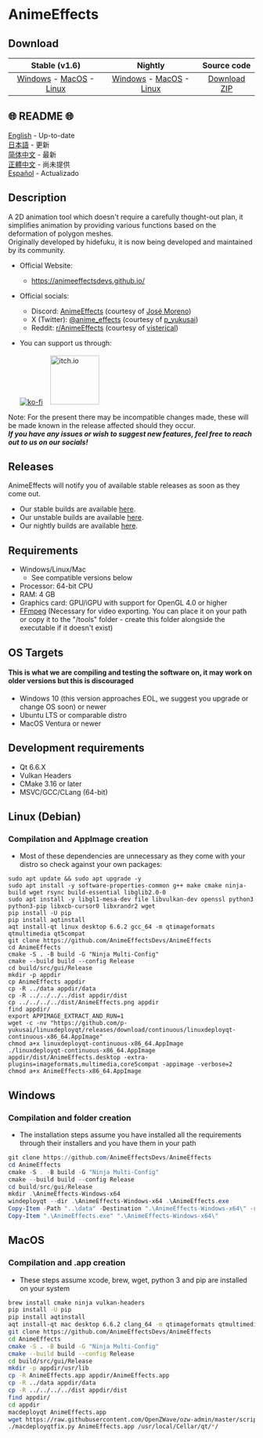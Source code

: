 # AnimeEffects

## Download

|                                                                                                                                                               Stable (v1.6)                                                                                                                                                               |                                                                                                                                                                                     Nightly                                                                                                                                                                                      |                                          Source code                                           |
| :---------------------------------------------------------------------------------------------------------------------------------------------------------------------------------------------------------------------------------------------------------------------------------------------------------------------------------------: | :------------------------------------------------------------------------------------------------------------------------------------------------------------------------------------------------------------------------------------------------------------------------------------------------------------------------------------------------------------------------------: | :--------------------------------------------------------------------------------------------: |
| [Windows](https://github.com/AnimeEffectsDevs/AnimeEffects/releases/download/v1.6/AnimeEffects-Installer-Windows.exe) - [MacOS](https://github.com/AnimeEffectsDevs/AnimeEffects/releases/download/v1.6/AnimeEffects-MacOS.zip) - [Linux](https://github.com/AnimeEffectsDevs/AnimeEffects/releases/download/v1.6/AnimeEffects-Linux.zip) | [Windows](https://nightly.link/AnimeEffectsDevs/AnimeEffects/workflows/build-windows.yaml/master/AnimeEffects-Windows-x64.zip) - [MacOS](https://nightly.link/AnimeEffectsDevs/AnimeEffects/workflows/build_mac_intel.yaml/master/AnimeEffects-MacOS.zip) - [Linux](https://nightly.link/AnimeEffectsDevs/AnimeEffects/workflows/build_linux.yaml/master/AnimeEffects-Linux.zip) | [Download ZIP](https://github.com/AnimeEffectsDevs/AnimeEffects/archive/refs/heads/master.zip) |

## 🌐 README 🌐

[English](./README.md) - Up-to-date <br>
[日本語](./README-ja.md) - 更新 <br>
[简体中文](./README-zh.md) - 最新 <br>
[正體中文](./README-zh-t.md) - 尚未提供 <br>
[Español](./README-es.md) - Actualizado <br>

## Description

A 2D animation tool which doesn't require a carefully thought-out plan, it simplifies animation by providing various functions based on the deformation of polygon meshes.<br>
Originally developed by hidefuku, it is now being developed and maintained by its community.

- Official Website:<br>
  - <https://animeeffectsdevs.github.io/>
- Official socials:<br>

  - Discord: <a href='https://discord.gg/sKp8Srm'>AnimeEffects</a> (courtesy of [José Moreno](https://github.com/Jose-Moreno))<br>
  - X (Twitter): <a href='https://x.com/anime_effects'>@anime_effects</a> (courtesy of [p_yukusai](https://github.com/p-yukusai))<br>
  - Reddit: <a href='https://www.reddit.com/r/AnimeEffects/'>r/AnimeEffects</a> (courtesy of [visterical](https://www.tumblr.com/visterical))<br>

- You can support us through:<br><br>
  [![ko-fi](https://ko-fi.com/img/githubbutton_sm.svg)](https://ko-fi.com/V7V04YLC3) &nbsp;&nbsp;
  <a href="https://yukusai.itch.io/animeeffects" target="_blank"> <img src="https://static.itch.io/images/badge-color.svg" alt="itch.io" style="width:100px" /> </a>

Note: For the present there may be incompatible changes made, these will be made known in the release affected should they occur.<br>
**_If you have any issues or wish to suggest new features, feel free to reach out to us on our socials!_**

## Releases

AnimeEffects will notify you of available stable releases as soon as they come out.

- Our stable builds are available [here](https://github.com/AnimeEffectsDevs/AnimeEffects/releases).<br>
- Our unstable builds are available [here](https://github.com/p-yukusai/AnimeEffects/releases).<br>
- Our nightly builds are available [here](https://github.com/AnimeEffectsDevs/AnimeEffects/actions).

## Requirements

- Windows/Linux/Mac
  - See compatible versions below
- Processor: 64-bit CPU
- RAM: 4 GB
- Graphics card: GPU/iGPU with support for OpenGL 4.0 or higher
- [FFmpeg](https://ffmpeg.org/download.html) (Necessary for video exporting. You can place it on your path or copy it to the "/tools" folder - create this folder alongside the executable if it doesn't exist)

## OS Targets

#### This is what we are compiling and testing the software on, it may work on older versions but this is discouraged

- Windows 10 (this version approaches EOL, we suggest you upgrade or change OS soon) or newer
- Ubuntu LTS or comparable distro
- MacOS Ventura or newer

## Development requirements

- Qt 6.6.X
- Vulkan Headers
- CMake 3.16 or later
- MSVC/GCC/CLang (64-bit)

## Linux (Debian)

### Compilation and AppImage creation

- Most of these dependencies are unnecessary as they come with your distro so check against your own packages:

```
sudo apt update && sudo apt upgrade -y
sudo apt install -y software-properties-common g++ make cmake ninja-build wget rsync build-essential libglib2.0-0
sudo apt install -y libgl1-mesa-dev file libvulkan-dev openssl python3 python3-pip libxcb-cursor0 libxrandr2 wget
pip install -U pip
pip install aqtinstall
aqt install-qt linux desktop 6.6.2 gcc_64 -m qtimageformats qtmultimedia qt5compat
git clone https://github.com/AnimeEffectsDevs/AnimeEffects
cd AnimeEffects
cmake -S . -B build -G "Ninja Multi-Config"
cmake --build build --config Release
cd build/src/gui/Release
mkdir -p appdir
cp AnimeEffects appdir
cp -R ../data appdir/data
cp -R ../../../../dist appdir/dist
cp ../../../../dist/AnimeEffects.png appdir
find appdir/
export APPIMAGE_EXTRACT_AND_RUN=1
wget -c -nv "https://github.com/p-yukusai/linuxdeployqt/releases/download/continuous/linuxdeployqt-continuous-x86_64.AppImage"
chmod a+x linuxdeployqt-continuous-x86_64.AppImage
./linuxdeployqt-continuous-x86_64.AppImage appdir/dist/AnimeEffects.desktop -extra-plugins=imageformats,multimedia,core5compat -appimage -verbose=2
chmod a+x AnimeEffects-x86_64.AppImage
```

## Windows

### Compilation and folder creation

- The installation steps assume you have installed all the requirements through their installers and you have them in your path

```powershell
git clone https://github.com/AnimeEffectsDevs/AnimeEffects
cd AnimeEffects
cmake -S . -B build -G "Ninja Multi-Config"
cmake --build build --config Release
cd build/src/gui/Release
mkdir .\AnimeEffects-Windows-x64
windeployqt --dir .\AnimeEffects-Windows-x64 .\AnimeEffects.exe
Copy-Item -Path "..\data" -Destination ".\AnimeEffects-Windows-x64\" -recurse -Force
Copy-Item ".\AnimeEffects.exe" ".\AnimeEffects-Windows-x64\"
```

## MacOS

### Compilation and .app creation

- These steps assume xcode, brew, wget, python 3 and pip are installed on your system

```bash
brew install cmake ninja vulkan-headers
pip install -U pip
pip install aqtinstall
aqt install-qt mac desktop 6.6.2 clang_64 -m qtimageformats qtmultimedia qt5compat
git clone https://github.com/AnimeEffectsDevs/AnimeEffects
cd AnimeEffects
cmake -S . -B build -G "Ninja Multi-Config"
cmake --build build --config Release
cd build/src/gui/Release
mkdir -p appdir/usr/lib
cp -R AnimeEffects.app appdir/AnimeEffects.app
cp -R ../data appdir/data
cp -R ../../../../dist appdir/dist
find appdir/
cd appdir
macdeployqt AnimeEffects.app
wget https://raw.githubusercontent.com/OpenZWave/ozw-admin/master/scripts/macdeployqtfix.py && chmod a+x macdeployqtfix.py
./macdeployqtfix.py AnimeEffects.app /usr/local/Cellar/qt/*/
```
